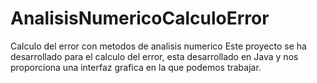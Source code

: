 # AnalisisNumericoCalculoError
Calculo del error con metodos de analisis numerico
Este proyecto se ha desarrollado para el calculo del error, esta desarrollado en Java y nos proporciona una interfaz grafica en la que podemos trabajar.
